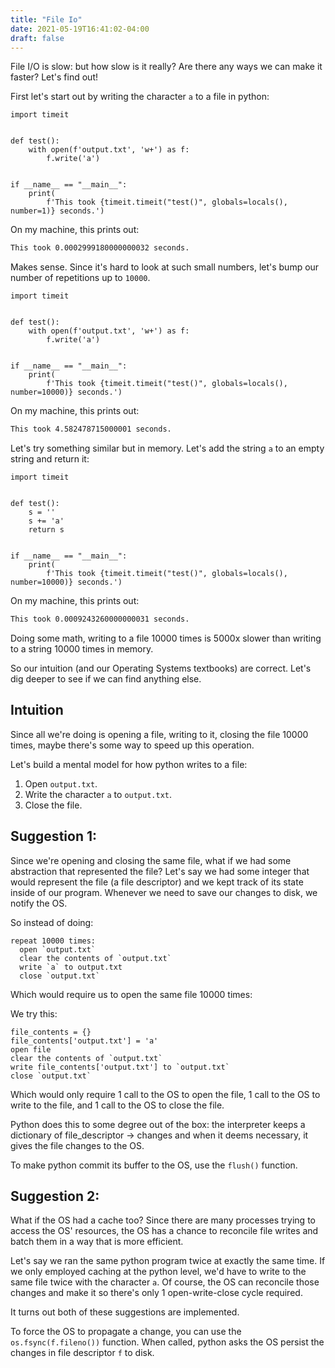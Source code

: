 ```yaml
---
title: "File Io"
date: 2021-05-19T16:41:02-04:00
draft: false
---
```


File I/O is slow: but how slow is it really? Are there any ways we can make it faster? Let's find out!

First let's start out by writing the character `a` to a file in python:

```{.python .numberLines}
import timeit


def test():
    with open(f'output.txt', 'w+') as f:
        f.write('a')


if __name__ == "__main__":
    print(
        f'This took {timeit.timeit("test()", globals=locals(), number=1)} seconds.')
```

On my machine, this prints out:

```{.sh .numberLines}
This took 0.0002999180000000032 seconds.
```

Makes sense. Since it's hard to look at such small numbers, let's bump our number of repetitions up to `10000`.

```{.python .numberLines}
import timeit


def test():
    with open(f'output.txt', 'w+') as f:
        f.write('a')


if __name__ == "__main__":
    print(
        f'This took {timeit.timeit("test()", globals=locals(), number=10000)} seconds.')
```

On my machine, this prints out:

```{.sh .numberLines}
This took 4.582478715000001 seconds.
```

Let's try something similar but in memory. Let's add the string `a` to an empty string and return it:

```{.python .numberLines}
import timeit


def test():
    s = ''
    s += 'a'
    return s


if __name__ == "__main__":
    print(
        f'This took {timeit.timeit("test()", globals=locals(), number=10000)} seconds.')
```

On my machine, this prints out:

```{.sh .numberLines}
This took 0.0009243260000000031 seconds.
```

Doing some math, writing to a file 10000 times is 5000x slower than writing to a string 10000 times in memory.

So our intuition (and our Operating Systems textbooks) are correct. Let's dig deeper to see if we can find anything else.

## Intuition

Since all we're doing is opening a file, writing to it, closing the file 10000 times, maybe there's some way to speed up this operation.

Let's build a mental model for how python writes to a file:

1. Open `output.txt`.
2. Write the character `a` to `output.txt`.
3. Close the file.

## Suggestion 1:

Since we're opening and closing the same file, what if we had some abstraction that represented the file? Let's say we had some integer that would represent the file (a file descriptor) and we kept track of its state inside of our program. Whenever we need to save our changes to disk, we notify the OS.

So instead of doing:

```{.python .numberLines}
repeat 10000 times:
  open `output.txt`
  clear the contents of `output.txt`
  write `a` to output.txt
  close `output.txt`
```

Which would require us to open the same file 10000 times:

We try this:

```
file_contents = {}
file_contents['output.txt'] = 'a'
open file
clear the contents of `output.txt`
write file_contents['output.txt'] to `output.txt`
close `output.txt`
```

Which would only require 1 call to the OS to open the file, 1 call to the OS to write to the file, and 1 call to the OS to close the file.

Python does this to some degree out of the box: the interpreter keeps a dictionary of file_descriptor -> changes and when it deems necessary, it gives the file changes to the OS.

To make python commit its buffer to the OS, use the `flush()` function.

## Suggestion 2:

What if the OS had a cache too? Since there are many processes trying to access the OS' resources, the OS has a chance to reconcile file writes and batch them in a way that is more efficient.

Let's say we ran the same python program twice at exactly the same time. If we only employed caching at the python level, we'd have to write to the same file twice with the character `a`. Of course, the OS can reconcile those changes and make it so there's only 1 open-write-close cycle required.

It turns out both of these suggestions are implemented.

To force the OS to propagate a change, you can use the `os.fsync(f.fileno())` function. When called, python asks the OS persist the changes in file descriptor `f` to disk.
